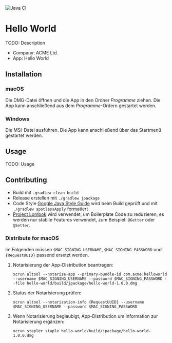 ![Java CI](https://github.com/falkoschumann/hello-world-java/workflows/Java%20CI/badge.svg)

# Hello World

TODO: Description

- Company: ACME Ltd.
- App: Hello World

## Installation

### macOS

Die DMG-Datei öffnen und die App in den Ordner _Programme_ ziehen. Die App kann
anschließend aus dem _Programme_-Ordern gestartet werden.

### Windows

Die MSI-Datei ausführen. Die App kann anschließend über das Startmenü gestartet
werden.

## Usage

TODO: Usage

## Contributing

- Build mit `.gradlew clean build`
- Release erstellen mit `./gradlew jpackage`
- Code Style [Google Java Style Guide][1] wird beim Build geprüft und
  mit `./gradlew spotlessApply` formatiert
- [Project Lombok][2] wird verwendet, um Boilerplate Code zu reduzieren, es
  werden nur stabile Features verwendet, zum Beispiel: `@Getter` oder `@Setter`.

### Distribute for macOS

Im Folgenden müssen `$MAC_SIGNING_USERNAME`, `$MAC_SIGNING_PASSWORD`
und `{RequestUUID}` passend ersetzt werden.

1. Notarisierung der App-Distribution beantragen:

   `xcrun altool --notarize-app --primary-bundle-id com.acme.helloworld --username $MAC_SIGNING_USERNAME --password $MAC_SIGNING_PASSWORD --file hello-world/build/jpackage/hello-world-1.0.0.dmg`

2. Status der Notarisierung prüfen:

   `xcrun altool --notarization-info {RequestUUID} --username $MAC_SIGNING_USERNAME --password $MAC_SIGNING_PASSWORD`

3. Wenn Notarisierung beglaubigt, App-Distribution um Information zur
   Notarisierung ergänzen:

   `xcrun stapler staple hello-world/build/jpackage/hello-world-1.0.0.dmg`

[1]: https://google.github.io/styleguide/javaguide.html

[2]: https://projectlombok.org
